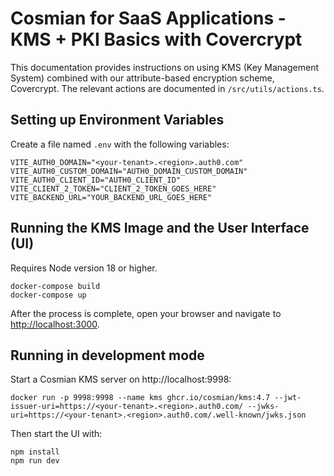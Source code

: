 # Cosmian for SaaS Applications - KMS + PKI Basics with Covercrypt

This documentation provides instructions on using KMS (Key Management System) combined with our attribute-based encryption scheme, Covercrypt.
The relevant actions are documented in `/src/utils/actions.ts`.

## Setting up Environment Variables

Create a file named `.env` with the following variables:

```
VITE_AUTH0_DOMAIN="<your-tenant>.<region>.auth0.com"
VITE_AUTH0_CUSTOM_DOMAIN="AUTH0_DOMAIN_CUSTOM_DOMAIN"
VITE_AUTH0_CLIENT_ID="AUTH0_CLIENT_ID"
VITE_CLIENT_2_TOKEN="CLIENT_2_TOKEN_GOES_HERE"
VITE_BACKEND_URL="YOUR_BACKEND_URL_GOES_HERE"
```

## Running the KMS Image and the User Interface (UI)

Requires Node version 18 or higher.

```
docker-compose build
docker-compose up
```

After the process is complete, open your browser and navigate to [http://localhost:3000](http://localhost:3000/).

## Running in development mode

Start a Cosmian KMS server on http://localhost:9998:

```
docker run -p 9998:9998 --name kms ghcr.io/cosmian/kms:4.7 --jwt-issuer-uri=https://<your-tenant>.<region>.auth0.com/ --jwks-uri=https://<your-tenant>.<region>.auth0.com/.well-known/jwks.json
```

Then start the UI with:

```
npm install
npm run dev
```
